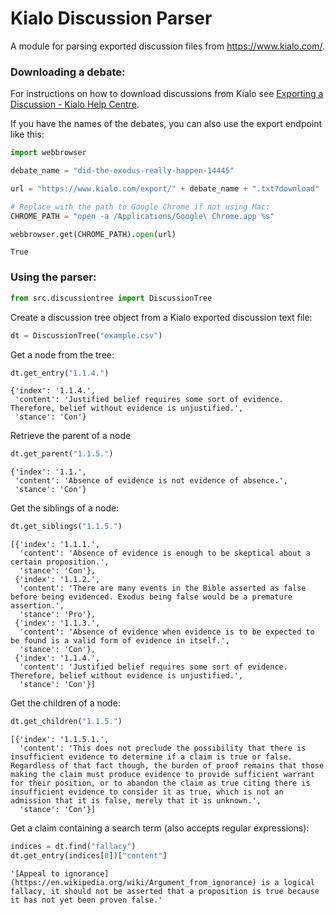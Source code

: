 # Kialo Discussion Parser

A module for parsing exported discussion files from https://www.kialo.com/.

### Downloading a debate:

For instructions on how to download discussions from Kialo see [Exporting a Discussion - Kialo Help Centre](https://support.kialo.com/hc/en-us/articles/115003884449-Exporting-a-Discussion).

If you have the names of the debates, you can also use the export endpoint like this:


```python
import webbrowser

debate_name = "did-the-exodus-really-happen-14445"

url = "https://www.kialo.com/export/" + debate_name + ".txt?download"

# Replace with the path to Google Chrome if not using Mac:
CHROME_PATH = "open -a /Applications/Google\ Chrome.app %s"

webbrowser.get(CHROME_PATH).open(url)
```




    True



### Using the parser:


```python
from src.discussiontree import DiscussionTree
```

Create a discussion tree object from a Kialo exported discussion text file:


```python
dt = DiscussionTree("example.csv")
```

Get a node from the tree:


```python
dt.get_entry("1.1.4.")
```




    {'index': '1.1.4.',
     'content': 'Justified belief requires some sort of evidence. Therefore, belief without evidence is unjustified.',
     'stance': 'Con'}



Retrieve the parent of a node


```python
dt.get_parent("1.1.5.")
```




    {'index': '1.1.',
     'content': 'Absence of evidence is not evidence of absence.',
     'stance': 'Con'}



Get the siblings of a node:


```python
dt.get_siblings("1.1.5.")
```




    [{'index': '1.1.1.',
      'content': 'Absence of evidence is enough to be skeptical about a certain proposition.',
      'stance': 'Con'},
     {'index': '1.1.2.',
      'content': 'There are many events in the Bible asserted as false before being evidenced. Exodus being false would be a premature assertion.',
      'stance': 'Pro'},
     {'index': '1.1.3.',
      'content': 'Absence of evidence when evidence is to be expected to be found is a valid form of evidence in itself.',
      'stance': 'Con'},
     {'index': '1.1.4.',
      'content': 'Justified belief requires some sort of evidence. Therefore, belief without evidence is unjustified.',
      'stance': 'Con'}]



Get the children of a node:


```python
dt.get_children("1.1.5.")
```




    [{'index': '1.1.5.1.',
      'content': 'This does not preclude the possibility that there is insufficient evidence to determine if a claim is true or false. Regardless of that fact though, the burden of proof remains that those making the claim must produce evidence to provide sufficient warrant for their position, or to abandon the claim as true citing there is insufficient evidence to consider it as true, which is not an admission that it is false, merely that it is unknown.',
      'stance': 'Con'}]



Get a claim containing a search term (also accepts regular expressions):


```python
indices = dt.find("fallacy")
dt.get_entry(indices[0])["content"]
```




    '[Appeal to ignorance](https://en.wikipedia.org/wiki/Argument_from_ignorance) is a logical fallacy, it should not be asserted that a proposition is true because it has not yet been proven false.'


